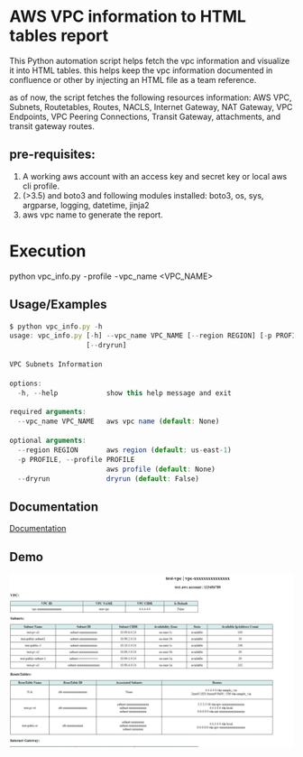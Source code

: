 
# AWS VPC information to HTML tables report



This Python automation script helps fetch the vpc information and visualize it into HTML tables. this helps keep the vpc information documented in confluence or other by injecting an HTML file as a team reference.

as of now, the script fetches the following resources information: AWS VPC, Subnets, Routetables, Routes, NACLS, Internet Gateway, NAT Gateway, VPC Endpoints, VPC Peering Connections, Transit Gateway, attachments, and transit gateway routes.


## pre-requisites:
1. A working aws account with an access key and secret key or local aws cli profile.
2. (>3.5) and boto3 and following modules installed:
    boto3, os, sys, argparse, logging, datetime, jinja2
3. aws vpc name to generate the report.


# Execution
python vpc_info.py  - profile <AWS CLI Profile Name> - vpc_name <VPC_NAME>

## Usage/Examples

```javascript
$ python vpc_info.py -h
usage: vpc_info.py [-h] --vpc_name VPC_NAME [--region REGION] [-p PROFILE]
                   [--dryrun]

VPC Subnets Information

options:
  -h, --help            show this help message and exit

required arguments:
  --vpc_name VPC_NAME   aws vpc name (default: None)

optional arguments:
  --region REGION       aws region (default: us-east-1)
  -p PROFILE, --profile PROFILE
                        aws profile (default: None)
  --dryrun              dryrun (default: False)

```


## Documentation

[Documentation](https://medium.com/@manojkumarcloud/export-aws-vpc-infomation-to-html-report-using-python-and-boto3-946b7d1951d9)


## Demo

![alt text](https://github.com/GogineniManojkumar/automation/blob/main/python/aws/vpc_html_report/img/demo.JPG?raw=true)
